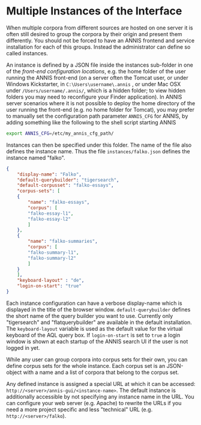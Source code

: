 # Multiple Instances of the Interface

When multiple corpora from different sources are hosted on one server it is often
still desired to group the corpora by their origin and present them differently.
You should not be forced to have an ANNIS frontend and service installation for
each of this groups. Instead the administrator can define so called instances.

An instance is defined by a JSON file inside the instances sub-folder in one of
the *front-end configuration locations*, e.g. the home folder of the user running the ANNIS front-end
 (on a server often the Tomcat user, or under Windows Kickstarter, in
`C:\Users\username\.annis` , or under Mac OSX under `/Users/username/.annis/`,
which is a hidden folder; to view hidden folders you may need to reconfigure your
Finder application).
In ANNIS server scenarios where it is not possible to deploy the
home directory of the user running the front-end (e.g. no home folder for Tomcat), you
may prefer to manually set the configuration path parameter `ANNIS_CFG` for ANNIS,
by adding something like the following to the shell script starting ANNIS
~~~bash
export ANNIS_CFG=/etc/my_annis_cfg_path/
~~~
Instances can then be specified under this folder.
The name of the file also defines the instance name.
Thus the file `instances/falko.json` defines the instance named "falko".

~~~json
{
	"display-name": "Falko",
	"default-querybuilder": "tigersearch",
	"default-corpusset": "falko-essays",
	"corpus-sets": [
	{
		"name": "falko-essays",
		"corpus": [
		"falko-essay-l1",
		"falko-essay-l2"
		]
	},
	{
		"name": "falko-summaries",
		"corpus": [
		"falko-summary-l1",
		"falko-summary-l2"
		]
	}
	],
	"keyboard-layout" : "de",
	"login-on-start": "true"
}
~~~

Each instance configuration can have a verbose display-name which is
displayed in the title of the browser window. `default-querybuilder` defines the
short name of the query builder you want to use. Currently only "tigersearch" and "flatquerybuilder" are
available in the default installation.
The `keyboard-layout` variable is used as the default value for the virtual keyboard of the AQL query box.
If `login-on-start` is set to `true` a login window is shown at each startup of the ANNIS search UI if the user is not logged in yet.

While any user can group corpora into corpus sets for their own, you can define
corpus sets for the whole instance. Each corpus set is an JSON-object with a
name and a list of corpora that belong to the corpus set.

Any defined instance is assigned a special URL at which it can be accessed:
`http://<server>/annis-gui/<instance-name>`. The default instance is
additionally accessible by not specifying any instance name in the URL. You can
configure your web server (e.g. Apache) to rewrite the URLs if you need a more
project specific and less "technical" URL (e.g. `http://<server>/falko`).